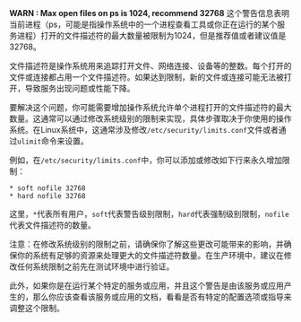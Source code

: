 **WARN : Max open files on ps is 1024, recommend 32768**
这个警告信息表明当前进程（ps，可能是指操作系统中的一个进程查看工具或你正在运行的某个服务进程）打开的文件描述符的最大数量被限制为1024，但是推荐值或者建议值是32768。

文件描述符是操作系统用来追踪打开文件、网络连接、设备等的整数。每个打开的文件或连接都占用一个文件描述符。如果达到限制，新的文件或连接可能无法被打开，导致服务出现问题或性能下降。

要解决这个问题，你可能需要增加操作系统允许单个进程打开的文件描述符的最大数量。这通常可以通过修改系统级别的限制来实现，具体步骤取决于你使用的操作系统。在Linux系统中，这通常涉及修改`/etc/security/limits.conf`文件或者通过`ulimit`命令来设置。

例如，在`/etc/security/limits.conf`中，你可以添加或修改如下行来永久增加限制：

```
* soft nofile 32768  
* hard nofile 32768
```

这里，`*`代表所有用户，`soft`代表警告级别限制，`hard`代表强制级别限制，`nofile`代表文件描述符的数量。

注意：在修改系统级别的限制之前，请确保你了解这些更改可能带来的影响，并确保你的系统有足够的资源来处理更大的文件描述符数量。在生产环境中，建议在修改任何系统限制之前先在测试环境中进行验证。

此外，如果你是在运行某个特定的服务或应用，并且这个警告是由该服务或应用产生的，那么你应该查看该服务或应用的文档，看看是否有特定的配置选项或指导来调整这个限制。